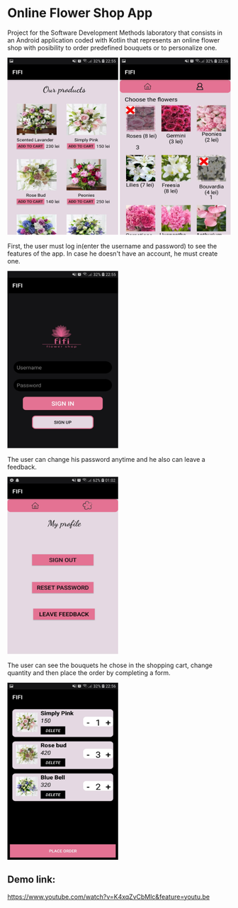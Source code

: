# Online Flower Shop App

Project for the Software Development Methods laboratory that consists in an Android application coded with Kotlin that represents an online flower shop with posibility to order predefined bouquets or to personalize one. 

<a href="url"><img src="screenshots/home.jpg"  height="400" width="250"></a>
<a href="url"><img src="screenshots/custom.jpg"  height="400" width="250"></a>

First, the user must log in(enter the username and password) to see the features of the app. In case he doesn't have an account, he must create one.  

<a href="url"><img src="screenshots/main.jpg"  height="400" width="250"></a>

The user can change his password anytime and he also can leave a feedback.

<a href="url"><img src="screenshots/profile.jpg"  height="400" width="250"></a>

The user can see the bouquets he chose in the shopping cart, change quantity and then place the order by completing a form.

<a href="url"><img src="screenshots/cart.jpg"  height="400" width="250"></a>


## Demo link: 
https://www.youtube.com/watch?v=K4xqZvCbMlc&feature=youtu.be
